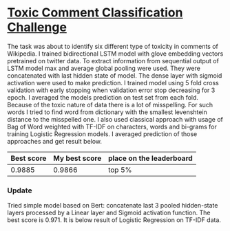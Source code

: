 # [Toxic Comment Classification Challenge](https://www.kaggle.com/c/jigsaw-toxic-comment-classification-challenge)
 The task was about to identify six different type of toxicity in comments of  Wikipedia. I trained bidirectional LSTM model with  glove embedding vectors pretrained on twitter data. To extract information from sequential output of LSTM model max and average global pooling were used. They were concatenated with last hidden state of model. The dense layer with sigmoid activation were used to make prediction. I trained model using 5 fold cross validation with early stopping when validation error stop decreasing for 3 epoch. I averaged the models prediction on test set from each fold. Because of the toxic nature of data there is a lot of misspelling. For such words I tried to find word from dictionary with the smallest levenshtein distance to the misspelled one. I also used classical approach with usage of Bag of Word weighted with TF-IDF on characters, words and bi-grams for training Logistic Regression models. I averaged prediction of those approaches and get result below.
 
|Best score|My best score|place on the leaderboard| 
|---|---|---|
|0.9885|0.9866| top 5%|
### Update
Tried simple model based on Bert: concatenate last 3 pooled hidden-state layers processed by a Linear layer and Sigmoid activation function. The best score is 0.971. It is below result of Logistic Regression on TF-IDF data. 